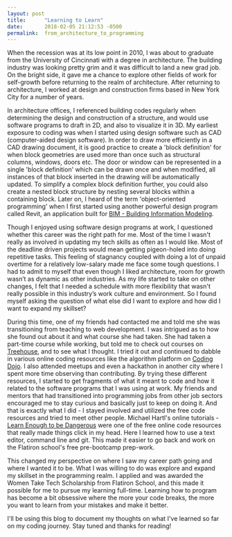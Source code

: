 ```yaml
---
layout: post
title:      "Learning to Learn"
date:       2018-02-05 21:12:53 -0500
permalink:  from_architecture_to_programming
---
```


When the recession was at its low point in 2010,  I was about to graduate from the University of Cincinnati with a degree in architecture. The building industry was looking pretty grim and it was difficult to land a new grad job. On the bright side, it gave me a chance to explore other fields of work for self-growth before returning to the realm of architecture. After returning to architecture, I worked at design and construction firms based in New York City for a number of years. 

In architecture offices, I referenced building codes regularly when determining the design and construction of a structure, and would use software programs to draft in 2D, and also to visualize it in 3D. My earliest exposure to coding was when I started using design software such as CAD (computer-aided design software). In order to draw more efficiently in a CAD drawing document, it is good practice to create a 'block definition' for when block geometries are used more than once such as structural columns, windows, doors etc. The door or window can be represented in a single 'block definition' which can be drawn once and when modified, all instances of that block inserted in the drawing will be automatically updated. To simplify a complex block definition further, you could also create a nested block structure by nesting several blocks within a containing block. Later on, I heard of the term 'object-oriented programming' when I first started using another powerful design program called Revit, an application built for [BIM - Building Information Modeling](https://www.archdaily.com/302490/a-brief-history-of-bim).

Though I enjoyed using software design programs at work, I questioned whether this career was the right path for me. Most of the time I wasn't really as involved in updating my tech skills as often as I would like. Most of the deadline driven projects would mean getting pigeon-holed into doing repetitive tasks. This feeling of stagnancy coupled with doing a lot of unpaid overtime for a relatively low-salary made me face some tough questions. I had to admit to myself that even though I liked architecture, room for growth wasn’t as dynamic as other industries. As my life started to take on other changes, I felt that I needed a schedule with more flexibility that wasn't really possible in this industry’s work culture and environment. So I found myself asking the question of what else did I want to explore and how did I want to expand my skillset? 

During this time, one of my friends had contacted me and told me she was transitioning from teaching to web development. I was intrigued as to how she found out about it and what course she had taken. She had taken a part-time course while working, but told me to check out courses on [Treehouse](https://teamtreehouse.com/), and to see what I thought. I tried it out and continued to dabble in various online coding resources like the algorithm platform on [Coding Dojo](http://algorithm.codingdojo.com/). I also attended meetups and even a hackathon in another city where I spent more time observing than contributing. By trying these different resources, I started to get fragments of what it meant to code and how it related to the software programs that I was using at work. My friends and mentors that had transitioned into programming jobs from other job sectors encouraged me to stay curious and basically just to keep on doing it. And that is exactly what I did - I stayed involved and utilized the free code resources and tried to meet other people. Michael Hartl's online tutorials -  [Learn Enough to be Dangerous](https://www.learnenough.com/) were one of the free online code resources that really made things click in my head. Here I learned how to use a text editor, command line and git. This made it easier to go back and work on the Flatiron school's free pre-bootcamp prep-work.  

This changed my perspective on where I saw my career path going and where I wanted it to be. What I was willing to do was explore and expand my skillset in the programming realm. I applied and was awarded the Women Take Tech Scholarship from Flatiron School, and this made it possible for me to pursue my learning full-time. Learning how to program has become a bit obsessive where the more your code breaks, the more you want to learn from your mistakes and make it better. 

I'll be using this blog to document my thoughts on what I've learned so far on my coding journey. Stay tuned and thanks for reading!
